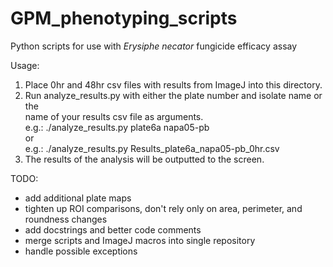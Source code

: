 # GPM_phenotyping_scripts
Python scripts for use with *Erysiphe necator* fungicide efficacy assay

Usage:
1) Place 0hr and 48hr csv files with results from ImageJ into this directory.
2) Run analyze_results.py with either the plate number and isolate name or the\
	name of your results csv file as arguments.\
	e.g.: ./analyze_results.py plate6a napa05-pb\
	or\
	e.g.: ./analyze_results.py Results_plate6a_napa05-pb_0hr.csv
3) The results of the analysis will be outputted to the screen.

TODO:
- add additional plate maps
- tighten up ROI comparisons, don't rely only on area, perimeter, and roundness changes
- add docstrings and better code comments
- merge scripts and ImageJ macros into single repository
- handle possible exceptions
